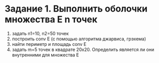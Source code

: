 # Задание 1. Выполнить оболочки множества Е n точек
1. задать n1=10, n2=50 точек
2. построить conv E (с помощью алгоритма джарвиса, грэхема)
3. найти периметр и площадь conv E
4. задать m=5 точек в квадрате 20x20. Определить является ли они внутренними для множества E